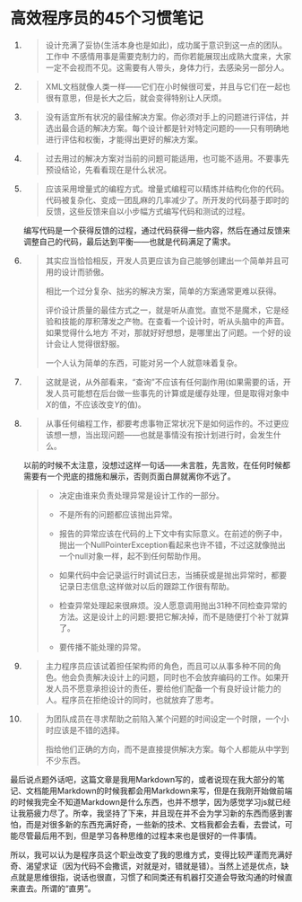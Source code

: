 # 高效程序员的45个习惯笔记

1. > 设计充满了妥协(生活本身也是如此)，成功属于意识到这一点的团队。工作中 不感情用事是需要克制力的，而你若能展现出成熟大度来，大家一定不会视而不见。这需要有人带头，身体力行，去感染另一部分人。

2. > XML文档就像人类一样——它们在小时候很可爱，并且与它们在一起也很有意思，但是长大之后，就会变得特别让人厌烦。

3. > 没有适宜所有状况的最佳解决方案。你必须对手上的问题进行评估，并选出最合适的解决方案。每个设计都是针对特定问题的——只有明确地进行评估和权衡，才能得出更好的解决方案。

4. > 过去用过的解决方案对当前的问题可能适用，也可能不适用。不要事先预设结论，先看看现在是什么状况。

5. > 应该采用增量式的编程方式。增量式编程可以精炼并结构化你的代码。代码被复杂化、变成一团乱麻的几率减少了。所开发的代码基于即时的反馈，这些反馈来自以小步幅方式编写代码和测试的过程。

   编写代码是一个获得反馈的过程，通过代码获得一些内容，然后在通过反馈来调整自己的代码，最后达到平衡——也就是代码满足了需求。

6. > 其实应当恰恰相反，开发人员更应该为自己能够创建出一个简单并且可用的设计而骄傲。
   >
   >
   >
   > 相比一个过分复杂、拙劣的解决方案，简单的方案通常更难以获得。
   >
   >
   >
   > 评价设计质量的最佳方式之一，就是听从直觉。直觉不是魔术，它是经验和技能的厚积薄发之产物。在查看一个设计时，听从头脑中的声音。如果觉得什么地方 不对，那就好好想想，是哪里出了问题。一个好的设计会让人觉得很舒服。
   >
   >
   >
   > 一个人认为简单的东西，可能对另一个人就意味着复杂。

7. > 这就是说，从外部看来，“查询”不应该有任何副作用(如果需要的话，开发人员可能想在后台做一些事先的计算或是缓存处理，但是取得对象中*X*的值，不应该改变*Y*的值)。

8. > 从事任何编程工作，都要考虑事物正常状况下是如何运作的。不过更应该想一想，当出现问题——也就是事情没有按计划进行时，会发生什么。

   以前的时候不太注意，没想过这样一句话——未言胜，先言败，在任何时候都需要有一个兜底的措施和展示，否则页面白屏就离你不远了。

   > * 决定由谁来负责处理异常是设计工作的一部分。
   >
   > * 不是所有的问题都应该抛出异常。
   >
   > * 报告的异常应该在代码的上下文中有实际意义。在前述的例子中，抛出一个NullPointerException看起来也许不错，不过这就像抛出一个null对象一样，起不到任何帮助作用。
   >
   > * 如果代码中会记录运行时调试日志，当捕获或是抛出异常时，都要记录日志信息;这样做对以后的跟踪工作很有帮助。
   >
   > * 检查异常处理起来很麻烦。没人愿意调用抛出31种不同检查异常的方法。这是设计上的问题:要把它解决掉，而不是随便打个补丁就算了。
   >
   > * 要传播不能处理的异常。

9. > 主力程序员应该试着担任架构师的角色，而且可以从事多种不同的角色。他会负责解决设计上的问题，同时也不会放弃编码的工作。如果开发人员不愿意承担设计的责任，要给他们配备一个有良好设计能力的人。程序员在拒绝设计的同时，也就放弃了思考。

10. > 为团队成员在寻求帮助之前陷入某个问题的时间设定一个时限，一个小时应该是不错的选择。
    >
    >
    >
    > 指给他们正确的方向，而不是直接提供解决方案。每个人都能从中学到不少东西。

最后说点题外话吧，这篇文章是我用Markdown写的，或者说现在我大部分的笔记、文档能用Markdown的时候我都会用Markdown来写，但是在我刚开始做前端的时候我完全不知道Markdown是什么东西，也并不想学，因为感觉学习js就已经让我筋疲力尽了。所幸，我坚持了下来，并且现在并不会为学习新的东西而感到害怕，而是对很多新的东西充满好奇，一些新的技术、文档我都会去看，去尝试，可能尽管最后用不到，但是学习各种思维的过程本来也是很好的一件事情。

所以，我可以认为是程序员这个职业改变了我的思维方式，变得比较严谨而充满好奇、渴望求证（因为代码不会撒谎，对就是对，错就是错）。当然上述是优点，缺点就是思维很指，说话也很直，习惯了和同类还有机器打交道会导致沟通的时候直来直去。所谓的“直男”。
